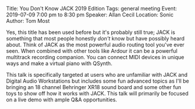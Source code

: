 Title: You Don't Know JACK 2019 Edition
Tags: general meeting
Event: 2019-07-09 7:00 pm to 8:30 pm
Speaker: Allan Cecil
Location: Sonic
Author: Tom Most

Yes, this title has been used before but it's probably still true; JACK is something that most people honestly *don't* know but have possibly heard about. Think of JACK as the most powerful audio routing tool you've ever seen. When combined with other tools like Ardour it can be a powerful multitrack recording companion. You can connect MIDI devices in unique ways and make a virtual piano with QSynth.

This talk is specifically targeted at users who are unfamiliar with JACK and Digital Audio Workstations but includes some fun advanced topics as I'll be bringing an 18 channel Behringer XR18 sound board and some other fun toys to show off how it works with JACK. This talk will primarily be focused on a live demo with ample Q&A opportunities.
